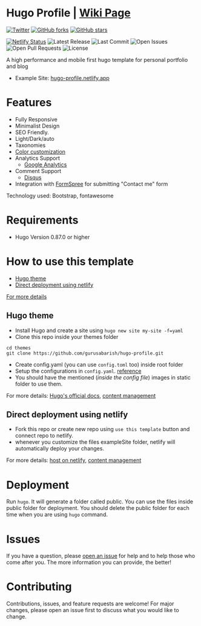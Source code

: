 # Hugo Profile | [Wiki Page](https://github.com/gurusabarish/hugo-profile/wiki)

[![Twitter](https://img.shields.io/twitter/url?label=Tweet&style=social&url=https%3A%2F%2Fgithub.com%2Fgurusabarish%2Fhugo-profile)](https://twitter.com/intent/tweet?text=Wow:&url=https%3A%2F%2Fgithub.com%2Fgurusabarish%2Fhugo-profile) [![GitHub forks](https://img.shields.io/github/forks/gurusabarish/hugo-profile?style=plastic)](https://github.com/gurusabarish/hugo-profile/network) [![GitHub stars](https://img.shields.io/github/stars/gurusabarish/hugo-profile?style=plastic)](https://github.com/gurusabarish/hugo-profile/stargazers)

[![Netlify Status](https://api.netlify.com/api/v1/badges/5c1dcb34-cada-4c80-82b7-cfdbdbd7c774/deploy-status)](https://app.netlify.com/sites/hugo-profile/deploys)
![Latest Release](https://img.shields.io/github/v/release/gurusabarish/hugo-profile?include_prereleases)
![Last Commit](https://img.shields.io/github/last-commit/gurusabarish/hugo-profile)
![Open Issues](https://img.shields.io/github/issues/gurusabarish/hugo-profile?color=important)
![Open Pull Requests](https://img.shields.io/github/issues-pr/gurusabarish/hugo-profile?color=yellowgreen)
![License](https://img.shields.io/github/license/gurusabarish/hugo-profile)

A high performance and mobile first hugo template for personal portfolio and blog

- Example Site: [hugo-profile.netlify.app](https://hugo-profile.netlify.app)

# Features
- Fully Responsive
- Minimalist Design
- SEO Friendly.
- Light/Dark/auto
- Taxonomies
- [Color customization](https://github.com/gurusabarish/hugo-profile/wiki/Color-Customization)
- Analytics Support 
  - [Google Analytics](https://gohugo.io/templates/internal/#google-analytics)
- Comment Support
  - [Disqus](https://gohugo.io/content-management/comments/)
- Integration with [FormSpree](https://formspree.io/) for submitting "Contact me" form

Technology used: Bootstrap, fontawesome 

# Requirements
- Hugo Version 0.87.0 or higher


# How to use this template

- [Hugo theme](#Hugo-theme)
- [Direct deployment using netlify](#Direct-deployment-using-netlify)

[For more details](https://github.com/gurusabarish/hugo-profile/wiki)
## Hugo theme

- Install Hugo and create a site using `hugo new site my-site -f=yaml`
- Clone this repo inside your themes folder
```
cd themes
git clone https://github.com/gurusabarish/hugo-profile.git
```
- Create config.yaml (you can use `config.toml` too) inside root folder 
- Setup the configurations in `config.yaml`. [reference](https://github.com/gurusabarish/hugo-profile/blob/master/exampleSite/config.yaml)
- You should have the mentioned (_inside the config file_) images in static folder to use them.

For more details: [Hugo's official docs](https://gohugo.io/getting-started/quick-start/), [content management](https://www.mikedane.com/static-site-generators/hugo/content-organization/)

## Direct deployment using netlify

- Fork this repo or create new repo using `use this template` button and connect repo to netlify.
- whenever you customize the files exampleSite folder, netlify will automatically deploy your changes.

For more details: [host on netlify](https://gohugo.io/hosting-and-deployment/hosting-on-netlify/), [content management](https://www.mikedane.com/static-site-generators/hugo/content-organization/)

# Deployment

Run `hugo`. It will generate a folder called public. You can use the files inside public folder for deployment. You should delete the public folder for each time when you are using `hugo` command.

# Issues

If you have a question, please [open an issue](https://github.com/gurusabarish/hugo-profile/issues) for help and to help those who come after you. The more information you can provide, the better!

# Contributing

Contributions, issues, and feature requests are welcome! For major changes, please open an issue first to discuss what you would like to change.
